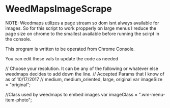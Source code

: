 # WeedMapsImageScrape


NOTE: Weedmaps utilizes a page stream so dom isnt always available for images. So for this script to work propperly on large menus I reduce the page size on chrome to the smallest available before running the scirpt in the console.

This program is written to be operated from Chrome Console.

You can edit these vals to update the code as needed

// Choose your resolution. It can be any of the following or whatever else weedmaps decides to add down the line. 
// Accepted Params that I know of as of 10/17/2017
// medium, medium_oriented, large, original
var imageSize = "original";

//Class used by weedmaps to embed images
var imageClass = ".wm-menu-item-photo";
